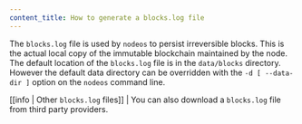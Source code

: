 ```yaml
---
content_title: How to generate a blocks.log file
---
```


The `blocks.log` file is used by `nodeos` to persist irreversible blocks. This is the actual local copy of the immutable blockchain maintained by the node. The default location of the `blocks.log` file is in the `data/blocks` directory. However the default data directory can be overridden with the `-d [ --data-dir ]` option on the `nodeos` command line.

[[info | Other `blocks.log` files]]
| You can also download a `blocks.log` file from third party providers.
